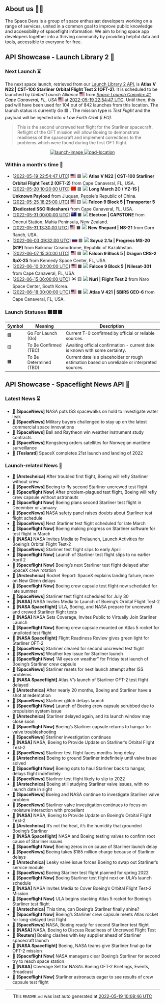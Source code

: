 ## About us 🧑‍🚀
The Space Devs is a group of space enthusiast developers working on a range of
services, united in a common goal to improve public knowledge and accessibility
of spaceflight information. We aim to bring space app developers together into a
thriving community by providing helpful data and tools, accessible to everyone
for free.

## API Showcase - Launch Library 2 🚀

### Next Launch ⌛
The next space launch, retrieved from our
<a href="https://thespacedevs.com/llapi">Launch Library 2 API</a>, is
**Atlas V N22 | CST-100 Starliner Orbital Flight Test 2 (OFT-2)**. It is scheduled to be launched by *United Launch Alliance*
<img width="17" src="https://raw.githubusercontent.com/lipis/flag-icons/main/flags/4x3/us.svg" />
from *<a href="https://en.wikipedia.org/wiki/Cape_Canaveral_Air_Force_Station_Space_Launch_Complex_41">Space Launch Complex 41</a>, Cape Canaveral, FL, USA*
<img width="17" src="https://raw.githubusercontent.com/lipis/flag-icons/main/flags/4x3/us.svg" />
at <a href="https://www.timeanddate.com/worldclock/fixedtime.html?iso=20220519T225447">2022-05-19 22:54:47 UTC</a>.  Until
then, this pad will have been used for 104
out of 842 launches from this location. The launch status is currently
*Go* 🟩 . The mission type is
*Test Flight* and the payload will be injected
into *a Low Earth Orbit
(LEO)*.
<br>
<blockquote>
  This is the second uncrewed test flight for the Starliner spacecraft. Reflight of the OFT mission will allow Boeing to demonstrate readiness of the spacecraft and implement corrections to the problems which were found during the first OFT flight.
</blockquote>

<p float="left" align="center">
  <a href="https://en.wikipedia.org/wiki/Atlas_V" >
    <img alt="launch-image" height="200" src="https://spacelaunchnow-prod-east.nyc3.digitaloceanspaces.com/media/launch_images/atlas2520v252_image_20220518150805.jpeg" />
  </a>
  <a href="http://maps.google.com/maps?q=28.58341025,-80.58303644" >
    <img alt="pad-location" height="200" src="https://spacelaunchnow-prod-east.nyc3.digitaloceanspaces.com/media/launch_images/location_12_20200803142519.jpg"  />
  </a>
</p>

### Within a month's time 📅
- \[<a href="https://www.timeanddate.com/worldclock/fixedtime.html?iso=20220519T225447">2022-05-19 22:54:47 UTC</a>\]  <img width="17" src="https://raw.githubusercontent.com/lipis/flag-icons/main/flags/4x3/us.svg" /> 🟩  <a href="https://www.google.com/calendar/render?action=TEMPLATE&text=Atlas V N22 | CST-100 Starliner Orbital Flight Test 2 (OFT-2)&location=Cape Canaveral, FL, USA&dates=20220519T225447Z%2F20220519T225447Z"><img border="0" width="15" src="https://upload.wikimedia.org/wikipedia/commons/a/a5/Google_Calendar_icon_%282020%29.svg"></a> **Atlas V N22 | CST-100 Starliner Orbital Flight Test 2 (OFT-2)** from Cape Canaveral, FL, USA.
- \[<a href="https://www.timeanddate.com/worldclock/fixedtime.html?iso=20220520T102000">2022-05-20 10:20:00 UTC</a>\]  <img width="17" src="https://raw.githubusercontent.com/lipis/flag-icons/main/flags/4x3/cn.svg" /> 🟩  <a href="https://www.google.com/calendar/render?action=TEMPLATE&text=Long March 2C / YZ-1S | Unknown Payload&location=Jiuquan, People&#x27;s Republic of China&dates=20220520T102000Z%2F20220520T105500Z"><img border="0" width="15" src="https://upload.wikimedia.org/wikipedia/commons/a/a5/Google_Calendar_icon_%282020%29.svg"></a> **Long March 2C / YZ-1S | Unknown Payload** from Jiuquan, People's Republic of China.
- \[<a href="https://www.timeanddate.com/worldclock/fixedtime.html?iso=20220525T182500">2022-05-25 18:25:00 UTC</a>\]  <img width="17" src="https://raw.githubusercontent.com/lipis/flag-icons/main/flags/4x3/us.svg" /> 🟨  <a href="https://www.google.com/calendar/render?action=TEMPLATE&text=Falcon 9 Block 5 | Transporter 5 (Dedicated SSO Rideshare)&location=Cape Canaveral, FL, USA&dates=20220525T182500Z%2F20220525T182500Z"><img border="0" width="15" src="https://upload.wikimedia.org/wikipedia/commons/a/a5/Google_Calendar_icon_%282020%29.svg"></a> **Falcon 9 Block 5 | Transporter 5 (Dedicated SSO Rideshare)** from Cape Canaveral, FL, USA.
- \[<a href="https://www.timeanddate.com/worldclock/fixedtime.html?iso=20220531T000000">2022-05-31 00:00:00 UTC</a>\]  <img width="17" src="https://raw.githubusercontent.com/lipis/flag-icons/main/flags/4x3/nz.svg" /> 🟧  <a href="https://www.google.com/calendar/render?action=TEMPLATE&text=Electron | CAPSTONE&location=Onenui Station, Mahia Peninsula, New Zealand&dates=20220531T000000Z%2F20220531T000000Z"><img border="0" width="15" src="https://upload.wikimedia.org/wikipedia/commons/a/a5/Google_Calendar_icon_%282020%29.svg"></a> **Electron | CAPSTONE** from Onenui Station, Mahia Peninsula, New Zealand.
- \[<a href="https://www.timeanddate.com/worldclock/fixedtime.html?iso=20220531T133000">2022-05-31 13:30:00 UTC</a>\]  <img width="17" src="https://raw.githubusercontent.com/lipis/flag-icons/main/flags/4x3/us.svg" /> 🟧  <a href="https://www.google.com/calendar/render?action=TEMPLATE&text=New Shepard | NS-21&location=Corn Ranch, USA&dates=20220531T133000Z%2F20220531T163000Z"><img border="0" width="15" src="https://upload.wikimedia.org/wikipedia/commons/a/a5/Google_Calendar_icon_%282020%29.svg"></a> **New Shepard | NS-21** from Corn Ranch, USA.
- \[<a href="https://www.timeanddate.com/worldclock/fixedtime.html?iso=20220603T093200">2022-06-03 09:32:00 UTC</a>\]  <img width="17" src="https://raw.githubusercontent.com/lipis/flag-icons/main/flags/4x3/ru.svg" /> 🟩  <a href="https://www.google.com/calendar/render?action=TEMPLATE&text=Soyuz 2.1a | Progress MS-20 (81P)&location=Baikonur Cosmodrome, Republic of Kazakhstan&dates=20220603T093200Z%2F20220603T093200Z"><img border="0" width="15" src="https://upload.wikimedia.org/wikipedia/commons/a/a5/Google_Calendar_icon_%282020%29.svg"></a> **Soyuz 2.1a | Progress MS-20 (81P)** from Baikonur Cosmodrome, Republic of Kazakhstan.
- \[<a href="https://www.timeanddate.com/worldclock/fixedtime.html?iso=20220607T153000">2022-06-07 15:30:00 UTC</a>\]  <img width="17" src="https://raw.githubusercontent.com/lipis/flag-icons/main/flags/4x3/us.svg" /> 🟩  <a href="https://www.google.com/calendar/render?action=TEMPLATE&text=Falcon 9 Block 5 | Dragon CRS-2 SpX-25&location=Kennedy Space Center, FL, USA&dates=20220607T153000Z%2F20220607T153000Z"><img border="0" width="15" src="https://upload.wikimedia.org/wikipedia/commons/a/a5/Google_Calendar_icon_%282020%29.svg"></a> **Falcon 9 Block 5 | Dragon CRS-2 SpX-25** from Kennedy Space Center, FL, USA.
- \[<a href="https://www.timeanddate.com/worldclock/fixedtime.html?iso=20220610T000000">2022-06-10 00:00:00 UTC</a>\]  <img width="17" src="https://raw.githubusercontent.com/lipis/flag-icons/main/flags/4x3/us.svg" /> 🟧  <a href="https://www.google.com/calendar/render?action=TEMPLATE&text=Falcon 9 Block 5 | Nilesat-301&location=Cape Canaveral, FL, USA&dates=20220610T000000Z%2F20220610T000000Z"><img border="0" width="15" src="https://upload.wikimedia.org/wikipedia/commons/a/a5/Google_Calendar_icon_%282020%29.svg"></a> **Falcon 9 Block 5 | Nilesat-301** from Cape Canaveral, FL, USA.
- \[<a href="https://www.timeanddate.com/worldclock/fixedtime.html?iso=20220615T060000">2022-06-15 06:00:00 UTC</a>\]  <img width="17" src="https://raw.githubusercontent.com/lipis/flag-icons/main/flags/4x3/kr.svg" /> 🟨  <a href="https://www.google.com/calendar/render?action=TEMPLATE&text=Nuri | Flight Test 2&location=Naro Space Center, South Korea&dates=20220615T060000Z%2F20220615T100000Z"><img border="0" width="15" src="https://upload.wikimedia.org/wikipedia/commons/a/a5/Google_Calendar_icon_%282020%29.svg"></a> **Nuri | Flight Test 2** from Naro Space Center, South Korea.
- \[<a href="https://www.timeanddate.com/worldclock/fixedtime.html?iso=20220618T000000">2022-06-18 00:00:00 UTC</a>\]  <img width="17" src="https://raw.githubusercontent.com/lipis/flag-icons/main/flags/4x3/us.svg" /> 🟧  <a href="https://www.google.com/calendar/render?action=TEMPLATE&text=Atlas V 421 | SBIRS GEO-6&location=Cape Canaveral, FL, USA&dates=20220618T000000Z%2F20220618T000000Z"><img border="0" width="15" src="https://upload.wikimedia.org/wikipedia/commons/a/a5/Google_Calendar_icon_%282020%29.svg"></a> **Atlas V 421 | SBIRS GEO-6** from Cape Canaveral, FL, USA.


### Launch Statuses 🟩🟨🟧
<p align="center">
    <table class="tg">
    <thead>
      <tr>
        <th class="tg-0pky">Symbol</th>
        <th class="tg-0pky">Meaning</th>
        <th class="tg-0pky">Description</th>
      </tr>
    </thead>
    <tbody>
      <tr>
        <td class="tg-0pky">🟩</td>
        <td class="tg-0pky">Go For Launch (Go)</td>
        <td class="tg-0pky">Current T-0 confirmed by official or reliable sources.</td>
      </tr>
      <tr>
        <td class="tg-0pky">🟨</td>
        <td class="tg-0pky">To Be Confirmed (TBC)</td>
        <td class="tg-0pky">Awaiting official confirmation - current date is known with some certainty.</td>
      </tr>
      <tr>
        <td class="tg-0pky">🟧</td>
        <td class="tg-0pky">To Be Determined (TBD)</td>
        <td class="tg-0pky">Current date is a placeholder or rough estimation based on unreliable or interpreted sources.</td>
      </tr>
    </tbody>
    </table>
</p>

## API Showcase - Spaceflight News API 📰

### Latest News ⌛
- <a href="https://spacenews.com/nasa-puts-iss-spacewalks-on-hold-to-investigate-water-leak/" >🔗</a> **[SpaceNews]** NASA puts ISS spacewalks on hold to investigate water leak
- <a href="https://spacenews.com/military-buyers-challenged-to-stay-up-on-the-latest-commercial-space-innovations/" >🔗</a> **[SpaceNews]** Military buyers challenged to stay up on the latest commercial space innovations
- <a href="https://spacenews.com/ball-and-raytheon-weather-instruments/" >🔗</a> **[SpaceNews]** Ball and Raytheon win weather instrument study contracts
- <a href="https://spacenews.com/kongsberg-orders-spy-satellites-for-norwegian-maritime-surveillance/" >🔗</a> **[SpaceNews]** Kongsberg orders satellites for Norwegian maritime surveillance
- <a href="https://www.teslarati.com/spacex-21st-falcon-9-launch-2022/" >🔗</a> **[Teslarati]** SpaceX completes 21st launch and landing of 2022


### Launch-related News 🚀

- <a href="https://arstechnica.com/science/2020/04/after-troubled-first-flight-boeing-will-refly-starliner-without-crew/" >🔗</a> **[Arstechnica]** After troubled first flight, Boeing will refly Starliner without crew
- <a href="https://spacenews.com/boeing-to-fly-second-starliner-uncrewed-test-flight/" >🔗</a> **[SpaceNews]** Boeing to fly second Starliner uncrewed test flight
- <a href="https://spaceflightnow.com/2020/04/06/after-problem-plagued-test-flight-boeing-will-refly-crew-capsule-without-astronauts/" >🔗</a> **[Spaceflight Now]** After problem-plagued test flight, Boeing will refly crew capsule without astronauts
- <a href="https://spaceflightnow.com/2020/08/25/boeing-plans-second-starliner-test-flight-in-december-or-january/" >🔗</a> **[Spaceflight Now]** Boeing plans second Starliner test flight in December or January
- <a href="https://spacenews.com/nasa-safety-panel-raises-doubts-about-starliner-test-flight-schedule/" >🔗</a> **[SpaceNews]** NASA safety panel raises doubts about Starliner test flight schedule
- <a href="https://spacenews.com/next-starliner-test-flight-scheduled-for-late-march/" >🔗</a> **[SpaceNews]** Next Starliner test flight scheduled for late March
- <a href="https://spaceflightnow.com/2021/01/18/boeing-making-progress-on-starliner-software-for-test-flight-in-march/" >🔗</a> **[Spaceflight Now]** Boeing making progress on Starliner software for test flight in March
- <a href="http://www.nasa.gov/press-release/nasa-invites-media-to-prelaunch-launch-activities-for-boeing-s-orbital-flight-test-2" >🔗</a> **[NASA]** NASA Invites Media to Prelaunch, Launch Activities for Boeing’s Orbital Flight Test-2
- <a href="https://spacenews.com/starliner-test-flight-slips-to-early-april/" >🔗</a> **[SpaceNews]** Starliner test flight slips to early April
- <a href="https://spaceflightnow.com/2021/02/20/launch-of-starliner-test-flight-slips-to-april-2/" >🔗</a> **[Spaceflight Now]** Launch of Starliner test flight slips to no earlier April 2
- <a href="https://spaceflightnow.com/2021/03/02/boeings-next-starliner-test-flight-delayed-after-spacex-crew-rotation/" >🔗</a> **[Spaceflight Now]** Boeing’s next Starliner test flight delayed after SpaceX crew rotation
- <a href="https://arstechnica.com/science/2021/03/rocket-report-starliner-launch-slips-nasa-vet-says-agency-should-rethink-sls/" >🔗</a> **[Arstechnica]** Rocket Report: SpaceX explains landing failure, more on New Glenn delays
- <a href="https://spaceflightnow.com/2021/04/21/boeing-crew-capsule-test-flight-now-scheduled-for-late-summer/" >🔗</a> **[Spaceflight Now]** Boeing crew capsule test flight now scheduled for late summer
- <a href="https://spacenews.com/starliner-test-flight-scheduled-for-july-30/" >🔗</a> **[SpaceNews]** Starliner test flight scheduled for July 30
- <a href="http://www.nasa.gov/press-release/nasa-invites-media-to-launch-of-boeing-s-orbital-flight-test-2" >🔗</a> **[NASA]** NASA Invites Media to Launch of Boeing’s Orbital Flight Test-2
- <a href="https://www.nasaspaceflight.com/2021/06/starliner-oft2-perparations/" >🔗</a> **[NASA Spaceflight]** ULA, Boeing, and NASA prepare for uncrewed and crewed Starliner flight tests
- <a href="http://www.nasa.gov/press-release/nasa-sets-coverage-invites-public-to-virtually-join-starliner-launch" >🔗</a> **[NASA]** NASA Sets Coverage, Invites Public to Virtually Join Starliner Launch
- <a href="https://spaceflightnow.com/2021/07/19/boeing-crew-capsule-mounted-on-atlas-5-rocket-for-unpiloted-test-flight/" >🔗</a> **[Spaceflight Now]** Boeing crew capsule mounted on Atlas 5 rocket for unpiloted test flight
- <a href="https://www.nasaspaceflight.com/2021/07/frr-starliner-oft-2/" >🔗</a> **[NASA Spaceflight]** Flight Readiness Review gives green light for Starliner OFT-2
- <a href="https://spacenews.com/starliner-cleared-for-second-uncrewed-test-flight/" >🔗</a> **[SpaceNews]** Starliner cleared for second uncrewed test flight
- <a href="https://spacenews.com/weather-key-issue-for-starliner-launch/" >🔗</a> **[SpaceNews]** Weather key issue for Starliner launch
- <a href="https://spaceflightnow.com/2021/07/27/all-eyes-on-weather-for-friday-test-launch-of-boeings-starliner-crew-capsule/" >🔗</a> **[Spaceflight Now]** “All eyes on weather” for Friday test launch of Boeing’s Starliner crew capsule
- <a href="https://spacenews.com/starliner-resets-for-next-launch-attempt-after-iss-problems/" >🔗</a> **[SpaceNews]** Starliner resets for next launch attempt after ISS problems
- <a href="https://www.nasaspaceflight.com/2021/08/oft2-launch/" >🔗</a> **[NASA Spaceflight]** Atlas V’s launch of Starliner OFT-2 test flight delayed
- <a href="https://arstechnica.com/science/2021/08/after-nearly-20-months-boeing-and-starliner-have-a-shot-at-redemption/" >🔗</a> **[Arstechnica]** After nearly 20 months, Boeing and Starliner have a shot at redemption
- <a href="https://spacenews.com/starliner-glitch-delays-launch/" >🔗</a> **[SpaceNews]** Starliner glitch delays launch
- <a href="https://spaceflightnow.com/2021/08/03/launch-of-boeing-crew-capsule-scrubbed-due-to-propulsion-system-issue/" >🔗</a> **[Spaceflight Now]** Launch of Boeing crew capsule scrubbed due to propulsion system issue
- <a href="https://arstechnica.com/science/2021/08/starliner-delayed-due-to-a-valve-issue-new-launch-date-uncertain/" >🔗</a> **[Arstechnica]** Starliner delayed again, and its launch window may close soon
- <a href="https://spaceflightnow.com/2021/08/05/boeings-starliner-capsule-returns-to-hanger-for-valve-troubleshooting/" >🔗</a> **[Spaceflight Now]** Boeing’s Starliner capsule returns to hangar for valve troubleshooting
- <a href="https://spacenews.com/starliner-investigation-continues/" >🔗</a> **[SpaceNews]** Starliner investigation continues
- <a href="http://www.nasa.gov/press-release/nasa-boeing-to-provide-update-on-starliner-s-orbital-flight-test-2" >🔗</a> **[NASA]** NASA, Boeing to Provide Update on Starliner’s Orbital Flight Test-2
- <a href="https://spacenews.com/starliner-test-flight-faces-months-long-delay/" >🔗</a> **[SpaceNews]** Starliner test flight faces months-long delay
- <a href="https://arstechnica.com/science/2021/08/boeing-to-ground-starliner-indefinitely-until-valve-issue-solved/" >🔗</a> **[Arstechnica]** Boeing to ground Starliner indefinitely until valve issue solved
- <a href="https://spaceflightnow.com/2021/08/13/boeing-opts-to-haul-starliner-back-to-hangar-delays-flight-indefinitely/" >🔗</a> **[Spaceflight Now]** Boeing opts to haul Starliner back to hangar, delays flight indefinitely
- <a href="https://spacenews.com/starliner-test-flight-likely-to-slip-to-2022/" >🔗</a> **[SpaceNews]** Starliner test flight likely to slip to 2022
- <a href="https://arstechnica.com/science/2021/09/boeing-still-troubleshooting-starliner-may-swap-out-service-module/" >🔗</a> **[Arstechnica]** Boeing still studying Starliner valve issues, with no launch date in sight
- <a href="https://spacenews.com/boeing-and-nasa-continue-to-investigate-starliner-valve-problem/" >🔗</a> **[SpaceNews]** Boeing and NASA continue to investigate Starliner valve problem
- <a href="https://spacenews.com/starliner-valve-investigation-continues-to-focus-on-moisture-interaction-with-propellant/" >🔗</a> **[SpaceNews]** Starliner valve investigation continues to focus on moisture interaction with propellant
- <a href="http://www.nasa.gov/press-release/nasa-boeing-to-provide-update-on-boeing-s-orbital-flight-test-2" >🔗</a> **[NASA]** NASA, Boeing to Provide Update on Boeing’s Orbital Flight Test-2
- <a href="https://arstechnica.com/science/2021/10/boeing-removes-valves-from-starliner-delays-flight-to-first-half-of-2022/" >🔗</a> **[Arstechnica]** It’s not the heat, it’s the humidity that grounded Boeing’s Starliner
- <a href="https://www.nasaspaceflight.com/2021/10/nasa-boeing-testing-valves-starliner/" >🔗</a> **[NASA Spaceflight]** NASA and Boeing testing valves to confirm root cause of Starliner issues
- <a href="https://spaceflightnow.com/2021/10/19/boeing-zeros-in-on-cause-of-starliner-launch-delay/" >🔗</a> **[Spaceflight Now]** Boeing zeros in on cause of Starliner launch delay
- <a href="https://spacenews.com/boeing-takes-185-million-charge-because-of-starliner-delays/" >🔗</a> **[SpaceNews]** Boeing takes $185 million charge because of Starliner delays
- <a href="https://arstechnica.com/science/2021/12/boeing-to-replace-starliner-service-module-make-mid-2022-launch-attempt/" >🔗</a> **[Arstechnica]** Leaky valve issue forces Boeing to swap out Starliner’s service module
- <a href="https://spacenews.com/boeing-starliner-test-flight-planned-for-spring-2022/" >🔗</a> **[SpaceNews]** Boeing Starliner test flight planned for spring 2022
- <a href="https://spaceflightnow.com/2022/03/11/boeing-starliner-test-flight-next-on-ulas-launch-schedule/" >🔗</a> **[Spaceflight Now]** Boeing Starliner test flight next on ULA’s launch schedule
- <a href="http://www.nasa.gov/press-release/nasa-invites-media-to-cover-boeing-s-orbital-flight-test-2-mission" >🔗</a> **[NASA]** NASA Invites Media to Cover Boeing’s Orbital Flight Test-2 Mission
- <a href="https://spaceflightnow.com/2022/04/21/ula-begins-stacking-atlas-5-rocket-for-boeings-starliner-test-flight/" >🔗</a> **[Spaceflight Now]** ULA begins stacking Atlas 5 rocket for Boeing’s Starliner test flight
- <a href="https://arstechnica.com/science/2022/05/this-time-can-boeings-starliner-finally-shine/" >🔗</a> **[Arstechnica]** This time, can Boeing’s Starliner finally shine?
- <a href="https://spaceflightnow.com/2022/05/04/boeings-starliner-crew-capsule-meets-atlas-rocket-for-another-attempt-at-test-flight/" >🔗</a> **[Spaceflight Now]** Boeing’s Starliner crew capsule meets Atlas rocket for long-delayed test flight
- <a href="https://spacenews.com/nasa-boeing-ready-for-second-starliner-test-flight/" >🔗</a> **[SpaceNews]** NASA, Boeing ready for second Starliner test flight
- <a href="http://www.nasa.gov/press-release/nasa-boeing-to-discuss-readiness-of-uncrewed-flight-test" >🔗</a> **[NASA]** NASA, Boeing to Discuss Readiness of Uncrewed Flight Test
- <a href="https://www.reuters.com/business/aerospace-defense/exclusive-boeing-clashes-with-key-supplier-ahead-starliner-spacecraft-launch-2022-05-11/" >🔗</a> **[Reuters]** Boeing clashes with key supplier ahead of Starliner spacecraft launch
- <a href="https://www.nasaspaceflight.com/2022/05/oft-2-frr/" >🔗</a> **[NASA Spaceflight]** Boeing, NASA teams give Starliner final go for OFT-2 mission
- <a href="https://spaceflightnow.com/2022/05/11/nasa-managers-clear-boeings-starliner-capsule-for-second-try-to-reach-space-station/" >🔗</a> **[Spaceflight Now]** NASA managers clear Boeing’s Starliner for second try to reach space station
- <a href="http://www.nasa.gov/press-release/coverage-set-for-nasa-s-boeing-oft-2-briefings-events-broadcast" >🔗</a> **[NASA]** Coverage Set for NASA’s Boeing OFT-2 Briefings, Events, Broadcast
- <a href="https://spaceflightnow.com/2022/05/18/starliner-astronauts-eager-to-see-results-of-crew-capsule-test-flight/" >🔗</a> **[Spaceflight Now]** Starliner astronauts eager to see results of crew capsule test flight


<hr>
  <div align="center">
  This <code>README.md</code> was last auto generated at <a href="https://www.timeanddate.com/worldclock/fixedtime.html?iso=20220519T100846">2022-05-19 10:08:46 UTC</a>
  <br>
  <!-- <a href="https://medium.com/@g.h.garrett" target="_blank">Learn to add space launches to your profile here!</a> -->
</div>